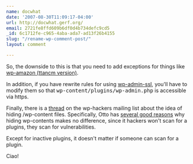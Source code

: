 ```yaml
---
name: docwhat
date: '2007-08-30T11:09:17-04:00'
url: http://docwhat.gerf.org/
email: 2721fe8ffd609b6df0d4b734defc9cd5
_id: 6c1712fe-c965-4aba-ada7-ad13f26b4155
slug: "/rename-wp-comment-post/"
layout: comment

---
```


So, the downside to this is that you need to add exceptions for things like <a href="http://www.ttancm.com/2007/05/19/wp-amazon-for-wp-21-22/" rel="nofollow">wp-amazon (ttancm version)</a>.

In addition, if you have rewrite rules for using <a href="http://haris.tv/2007/04/24/admin-ssl-new-wordpress-plugin/" rel="nofollow">wp-admin-ssl</a>, you'll have to modify them so that <tt>wp-content/plugins/wp-admin.php</tt> is accessible via https.

Finally, there is a <a href="http://comox.textdrive.com/pipermail/wp-hackers/2007-August/013887.html" rel="nofollow">thread</a> on the wp-hackers mailing list about the idea of hiding /wp-content files.  Specifically, Otto has <a href="http://comox.textdrive.com/pipermail/wp-hackers/2007-August/014076.html" rel="nofollow">several good reasons</a> why hiding wp-contents makes no difference, since it hackers won't scan for a plugins, they scan for vulnerabilities.

Except for inactive plugins, it doesn't matter if someone can scan for a plugin.

Ciao!
